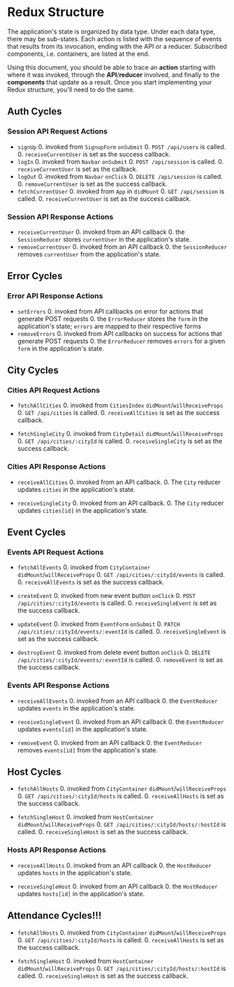# Redux Structure

The application's state is organized by data type. Under each data type, there
may be sub-states. Each action is listed with the sequence of events that
results from its invocation, ending with the API or a reducer. Subscribed
components, i.e. containers, are listed at the end.

Using this document, you should be able to trace an **action** starting with
where it was invoked, through the **API**/**reducer** involved, and finally to
the **components** that update as a result. Once you start implementing your
Redux structure, you'll need to do the same.

## Auth Cycles

### Session API Request Actions

* `signUp`
  0. invoked from `SignupForm` `onSubmit`
  0. `POST /api/users` is called.
  0. `receiveCurrentUser` is set as the success callback.
* `logIn`
  0. invoked from `Navbar` `onSubmit`
  0. `POST /api/session` is called.
  0. `receiveCurrentUser` is set as the callback.
* `logOut`
  0. invoked from `Navbar` `onClick`
  0. `DELETE /api/session` is called.
  0. `removeCurrentUser` is set as the success callback.
* `fetchCurrentUser`
  0. invoked from `App` in `didMount`
  0. `GET /api/session` is called.
  0. `receiveCurrentUser` is set as the success callback.

### Session API Response Actions

* `receiveCurrentUser`
  0. invoked from an API callback
  0. the `SessionReducer` stores `currentUser` in the application's state.
* `removeCurrentUser`
  0. invoked from an API callback
  0. the `SessionReducer` removes `currentUser` from the application's state.

## Error Cycles

### Error API Response Actions
* `setErrors`
  0. invoked from API callbacks on error for actions that generate POST requests
  0. the `ErrorReducer` stores the `form` in the application's state; `errors` are mapped to their respective forms
* `removeErrors`
  0. invoked from API callbacks on success for actions that generate POST requests
  0. the `ErrorReducer` removes `errors` for a given `form` in the application's state.

## City Cycles

### Cities API Request Actions

* `fetchAllCities`
  0. invoked from `CitiesIndex` `didMount`/`willReceiveProps`
  0. `GET /api/cities` is called.
  0. `receiveAllCities` is set as the success callback.

* `fetchSingleCity`
  0. invoked from `CityDetail` `didMount`/`willReceiveProps`
  0. `GET /api/cities/:cityId` is called.
  0. `receiveSingleCity` is set as the success callback.


### Cities API Response Actions

* `receiveAllCities`
  0. invoked from an API callback.
  0. The `City` reducer updates `cities` in the application's state.

* `receiveSingleCity`
  0. invoked from an API callback.
  0. The `City` reducer updates `cities[id]` in the application's state.


## Event Cycles

### Events API Request Actions

* `fetchAllEvents`
  0. invoked from `CityContainer` `didMount`/`willReceiveProps`
  0. `GET /api/cities/:cityId/events` is called.
  0. `receiveAllEvents` is set as the success callback.

* `createEvent`
  0. invoked from new event button `onClick`
  0. `POST /api/cities/:cityId/events` is called.
  0. `receiveSingleEvent` is set as the success callback.

* `updateEvent`
  0. invoked from `EventForm` `onSubmit`
  0. `PATCH /api/cities/:cityId/events/:eventId` is called.
  0. `receiveSingleEvent` is set as the success callback.

* `destroyEvent`
  0. invoked from delete event button `onClick`
  0. `DELETE /api/cities/:cityId/events/:eventId` is called.
  0. `removeEvent` is set as the success callback.

### Events API Response Actions

* `receiveAllEvents`
  0. invoked from an API callback
  0. the `EventReducer` updates `events` in the application's state.

* `receiveSingleEvent`
  0. invoked from an API callback
  0. the `EventReducer` updates `events[id]` in the application's state.

* `removeEvent`
  0. invoked from an API callback
  0. the `EventReducer` removes `events[id]` from the application's state.


## Host Cycles

* `fetchAllHosts`
  0. invoked from `CityContainer` `didMount`/`willReceiveProps`
  0. `GET /api/cities/:cityId/hosts` is called.
  0. `receiveAllHosts` is set as the success callback.

* `fetchSingleHost`
  0. invoked from `HostContainer` `didMount`/`willReceiveProps`
  0. `GET /api/cities/:cityId/hosts/:hostId` is called.
  0. `receiveSingleHost` is set as the success callback.


### Hosts API Response Actions

* `receiveAllHosts`
  0. invoked from an API callback
  0. the `HostReducer` updates `hosts` in the application's state.

* `receiveSingleHost`
  0. invoked from an API callback
  0. the `HostReducer` updates `hosts[id]` in the application's state.


## Attendance Cycles!!!

* `fetchAllHosts`
  0. invoked from `CityContainer` `didMount`/`willReceiveProps`
  0. `GET /api/cities/:cityId/hosts` is called.
  0. `receiveAllHosts` is set as the success callback.

* `fetchSingleHost`
  0. invoked from `HostContainer` `didMount`/`willReceiveProps`
  0. `GET /api/cities/:cityId/hosts/:hostId` is called.
  0. `receiveSingleHost` is set as the success callback.
